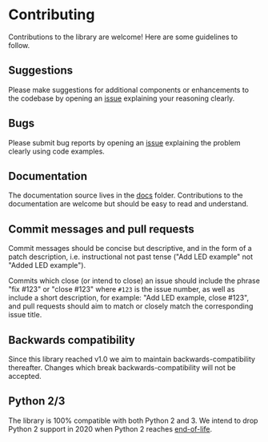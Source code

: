 # Contributing

Contributions to the library are welcome! Here are some guidelines to follow.

## Suggestions

Please make suggestions for additional components or enhancements to the
codebase by opening an [issue](https://github.com/gpiozero/gpiozero/issues)
explaining your reasoning clearly.

## Bugs

Please submit bug reports by opening an [issue](https://github.com/gpiozero/gpiozero/issues)
explaining the problem clearly using code examples.

## Documentation

The documentation source lives in the [docs](https://github.com/gpiozero/gpiozero/tree/master/docs)
folder. Contributions to the documentation are welcome but should be easy to
read and understand.

## Commit messages and pull requests

Commit messages should be concise but descriptive, and in the form of a patch
description, i.e. instructional not past tense ("Add LED example" not "Added
LED example").

Commits which close (or intend to close) an issue should include the phrase
"fix #123" or "close #123" where `#123` is the issue number, as well as
include a short description, for example: "Add LED example, close #123", and
pull requests should aim to match or closely match the corresponding issue
title.

## Backwards compatibility

Since this library reached v1.0 we aim to maintain backwards-compatibility
thereafter. Changes which break backwards-compatibility will not be accepted.

## Python 2/3

The library is 100% compatible with both Python 2 and 3. We intend to drop
Python 2 support in 2020 when Python 2 reaches [end-of-life](http://legacy.python.org/dev/peps/pep-0373/).
